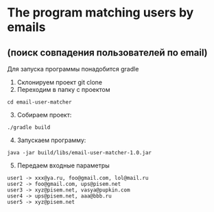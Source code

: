 # The program matching users by emails 
## (поиск совпадения пользователей по email)

Для запуска программы понадобится gradle

1. Склонируем проект git clone
2. Переходим в папку с проектом
```
cd email-user-matcher
```
3. Собираем проект:
```
./gradle build
```
4. Запускаем программу:
```
java -jar build/libs/email-user-matcher-1.0.jar
```
5. Передаем входные параметры
```
user1 -> xxx@ya.ru, foo@gmail.com, lol@mail.ru
user2 -> foo@gmail.com, ups@pisem.net
user3 -> xyz@pisem.net, vasya@pupkin.com
user4 -> ups@pisem.net, aaa@bbb.ru
user5 -> xyz@pisem.net
```